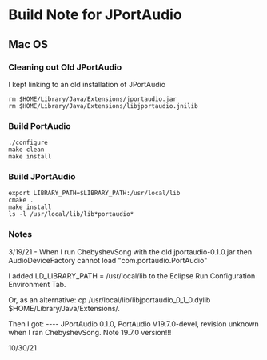 # Build Note for JPortAudio

## Mac OS

### Cleaning out Old JPortAudio

I kept linking to an old installation of JPortAudio

    rm $HOME/Library/Java/Extensions/jportaudio.jar
    rm $HOME/Library/Java/Extensions/libjportaudio.jnilib

### Build PortAudio

    ./configure
    make clean
    make install

### Build JPortAudio

    export LIBRARY_PATH=$LIBRARY_PATH:/usr/local/lib
    cmake .
    make install
    ls -l /usr/local/lib/lib*portaudio*

### Notes

3/19/21 - When I run ChebyshevSong with the old jportaudio-0.1.0.jar
then AudioDeviceFactory cannot load "com.portaudio.PortAudio"

I added LD_LIBRARY_PATH = /usr/local/lib to the Eclipse Run Configuration Environment Tab.

Or, as an alternative:
    cp /usr/local/lib/libjportaudio_0_1_0.dylib $HOME/Library/Java/Extensions/.

Then I got: ---- JPortAudio 0.1.0, PortAudio V19.7.0-devel, revision unknown
when I ran ChebyshevSong.  Note 19.7.0 version!!!

10/30/21
